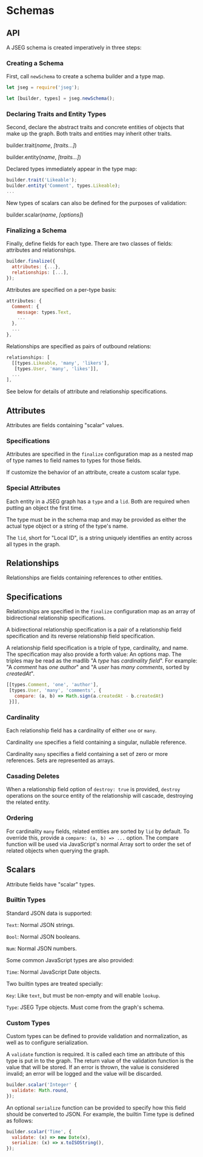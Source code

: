 # Schemas

## API

A JSEG schema is created imperatively in three steps:

### Creating a Schema

First, call `newSchema` to create a schema builder and a type map.

```javascript
let jseg = require('jseg');

let [builder, types] = jseg.newSchema();
```

### Declaring Traits and Entity Types

Second, declare the abstract traits and concrete entities of objects that make
up the graph. Both traits and entities may inherit other traits.

builder.trait(*name*, _[traits...]_)

builder.entity(*name*, _[traits...]_)

Declared types immediately appear in the type map:

```javascript
builder.trait('Likeable');
builder.entity('Comment', types.Likeable);
...
```

New types of scalars can also be defined for the purposes of validation:

builder.scalar(*name*, _[options]_)

### Finalizing a Schema

Finally, define fields for each type. There are two classes of fields:
attributes and relationships.

```javascript
builder.finalize({
  attributes: {...},
  relationships: [...],
});
```

Attributes are specified on a per-type basis:

```javascript
attributes: {
  Comment: {
    message: types.Text,
    ...
  },
  ...
},
```

Relationships are specified as pairs of outbound relations:

```javascript
relationships: [
  [[types.Likeable, 'many', 'likers'],
   [types.User, 'many', 'likes']],
  ...
],
```

See below for details of attribute and relationship specifications.


## Attributes

Attributes are fields containing "scalar" values.

### Specifications

Attributes are specified in the `finalize` configuration map as a nested map
of type names to field names to types for those fields.

If customize the behavior of an attribute, create a custom scalar type.

### Special Attributes

Each entity in a JSEG graph has a `type` and a `lid`.  Both are required when
putting an object the first time.

The type must be in the schema map and may be provided as either the actual
type object or a string of the type's name.

The `lid`, short for "Local ID", is a string uniquely identifies an entity
across all types in the graph.


## Relationships

Relationships are fields containing references to other entities.

## Specifications

Relationships are specified in the `finalize` configuration map as an array
of bidirectional relationship specifications.

A bidirectional relationship specification is a pair of a relationship field
specification and its reverse relationship field specification.

A relationship field specification is a triple of type, cardinality, and name.
The specification may also provide a forth value: An options map. The triples
may be read as the madlib "A _type_ has _cardinality_ _field_". For example:
"A _comment_ has _one_ _author_" and "A _user_ has _many_ _comments_, sorted
by _createdAt_".

```javascript
[[types.Comment, 'one', 'author'],
 [types.User, 'many', 'comments', {
   compare: (a, b) => Math.sign(a.createdAt - b.createdAt)
 }]],
```


### Cardinality

Each relationship field has a cardinality of either `one` or `many`.

Cardinality `one` specifies a field containing a singular, nullable reference.

Cardinality `many` specifies a field containing a set of zero or more
references. Sets are represented as arrays.

### Casading Deletes

When a relationship field option of `destroy: true` is provided, `destroy`
operations on the source entity of the relationship will cascade, destroying
the related entity.

### Ordering

For cardinality `many` fields, related entities are sorted by `lid` by default.
To override this, provide a `compare: (a, b) => ...` option. The compare
function will be used via JavaScript's normal Array sort to order the set
of related objects when querying the graph.


## Scalars

Attribute fields have "scalar" types.

### Builtin Types

Standard JSON data is supported:

`Text`: Normal JSON strings.

`Bool`: Normal JSON booleans.

`Num`: Normal JSON numbers.

Some common JavaScript types are also provided:

`Time`: Normal JavaScript Date objects.

Two builtin types are treated specially:

`Key`: Like `text`, but must be non-empty and will enable `lookup`.

`Type`: JSEG Type objects. Must come from the graph's schema.

### Custom Types

Custom types can be defined to provide validation and normalization, as well
as to configure serialization.

A `validate` function is required. It is called each time an attribute of this
type is put in to the graph. The return value of the validation function is
the value that will be stored. If an error is thrown, the value is considered
invalid; an error will be logged and the value will be discarded.

```javascript
builder.scalar('Integer' {
  validate: Math.round,
});
```

An optional `serialize` function can be provided to specify how this field
should be converted to JSON. For example, the builtin Time type is defined
as follows:


```javascript
builder.scalar('Time', {
  validate: (x) => new Date(x),
  serialize: (x) => x.toISOString(),
});
```
